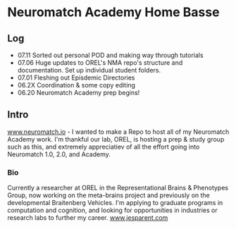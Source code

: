 # Neuromatch Academy Home Basse
## Log
- 07.11 Sorted out personal POD and making way through tutorials 
- 07.06 Huge updates to OREL's NMA repo's structure and documentation. Set up individual student folders. 
- 07.01 Fleshing out Episdemic Directories
- 06.2X Coordination & some copy editing
- 06.20 Neuromatch Academy prep begins!

## Intro 
www.neuromatch.io - I wanted to make a Repo to host all of my Neuromatch Academy work. I'm thankful our lab, OREL, is hosting a prep & study group such as this, and extremely appreciatiev of all the effort going into Neuromatch 1.0, 2.0, and Academy. 

### Bio 
Currently a researcher  at OREL in the Representational Brains & Phenotypes Group, now working on the meta-brains project and previously on the developmental Braitenberg Vehicles. I'm applying to graduate programs in computation and cognition, and looking for opportunities in industries or research labs to further my career. 
www.jesparent.com

